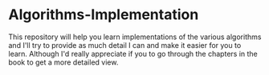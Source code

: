 # Algorithms-Implementation
This repository will help you learn implementations of the various algorithms
and I'll try to provide as much detail I can and make it easier for you to learn.
Although I'd really appreciate if you to go through the chapters in the book to get a more detailed view.
